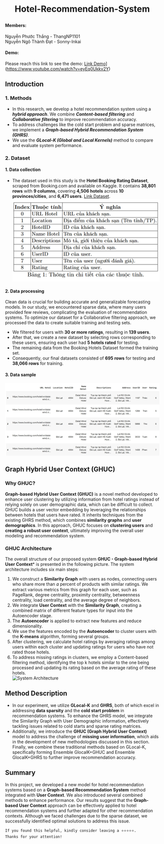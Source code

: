 # <p align="center">Hotel-Recommendation-System</p>
#### Members:  
Nguyễn Phước Thắng - ThangNP1101  
Nguyễn Ngô Thành Đạt - Sonny-Inkai  
#### Demo:  
Please reach this link to see the demo: [Link Demo](repo_img/icons8-youtube-48.png)](https://www.youtube.com/watch?v=eyEq0Ukkv2Y)  
## Introduction  
### 1. Methods  
- In this research, we develop a hotel recommendation system using a ***hybrid approach***. We combine ***Content-based filtering*** and ***Collaborative filtering*** to improve recommendation accuracy.
- To address challenges like the cold start problem and sparse matrices, we implement a ***Graph-based Hybrid Recommendation System (GHRS)***.
- We use the ***GLocal-K (Global and Local Kernels)*** method to compare and evaluate system performance.
### 2. Dataset  
#### 1. Data collection 
- The dataset used in this study is the **Hotel Booking Rating Dataset**, scraped from Booking.com and available on Kaggle. It contains **38,801 rows** with **9 columns**, covering **4,506 hotels** across **10 provinces/cities**, and **6,471 users**. [Link Dataset](https://www.kaggle.com/datasets/phamtheds/hotel-booking-rating-dataset).
 ![Data descriptions](repo_img/hotel_var.jpg)
#### 2. Data processing 
Clean data is crucial for building accurate and generalizable forecasting models. In our study, we encountered sparse data, where many users provided few reviews, complicating the evaluation of recommendation systems. To optimize our dataset for a Collaborative filtering approach, we processed the data to create suitable training and testing sets.  
- We filtered for users with **30 or more ratings**, resulting in **139 users**.
- After that, we create a new dataset by selecting rows corresponding to these users, ensuring each user had **5 hotels rated** for testing.
- The remaining data from the Booking Hotels Dataset formed the training set.
- Consequently, our final datasets consisted of **695 rows** for testing and **38,066 rows** for training.
#### 3. Data sample
![The actual shape of the dataset](repo_img/Hotel_sample.jpg)
## Graph Hybrid User Context (GHUC)  
### Why GHUC?
**Graph-based Hybrid User Context (GHUC)** is a novel method developed to enhance user clustering by utilizing information from hotel ratings instead of relying solely on user demographic data, which can be difficult to collect. GHUC builds a user vector embedding by leveraging the relationships between hotels that users have rated. It inherits techniques from the existing GHRS method, which combines **similarity graphs** and **user demographics**. In this approach, GHUC focuses on **clustering users** and **creating a robust user context**, ultimately improving the overall user modeling and recommendation system.  
### GHUC Architecture  
The overall structure of our proposed system **GHUC - Graph-based Hybrid User Context*** is presented in the following picture. The system architecture includes six main steps:  
1. We construct a **Similarity Graph** with users as nodes, connecting users who share more than 𝛼 percent of products with similar ratings. We extract various metrics from this graph for each user, such as PageRank, degree centrality, proximity centrality, betweenness centrality, load centrality, and the average degree of neighbors.
2. We integrate **User Context** with the **Similarity Graph**, creating a combined matrix of different feature types for input into the Autoencoder stage.
3. The **Autoencoder** is applied to extract new features and reduce dimensionality.
4. We use the features encoded by the **Autoencoder** to cluster users with the **K-means** algorithm, forming several groups.
5. After clustering, we calculate hotel ratings by averaging ratings among users within each cluster and updating ratings for users who have not rated those hotels.
6.  To address missing ratings in clusters, we employ a Content-based filtering method, identifying the top k hotels similar to the one being processed and updating its rating based on the average rating of these hotels.  
![System Architecture](/repo_img/GHUC.drawio.png)
## Method Description
- In our experiment, we utilize **GLocal-K** and **GHRS**, both of which excel in addressing **data sparsity** and the **cold start problem** in recommendation systems. To enhance the GHRS model, we integrate the Similarity Graph with User Demographic information, effectively tackling issues related to cold starts and sparse rating matrices.
- Additionally, we introduce the **GHUC (Graph Hybrid User Context)** model to address the challenge of **missing user information**, which aids in the development of new methodologies discussed in this section. Finally, we combine these traditional methods based on GLocal-K, specifically forming Ensemble GlocalK+GHUC and Ensemble GlocalK+GHRS to further improve recommendation accuracy.
## Summary  
In this project, we developed a new model for hotel recommendation systems based on a **Graph-based Recommendation System** method integrated with **User Context**. We also introduced several combined methods to enhance performance. Our results suggest that the **Graph-based User Context** approach can be effectively applied to hotel recommendation systems and further adapted for other recommendation contexts. Although we faced challenges due to the sparse dataset, we successfully identified optimal solutions to address this issue.
```
If you found this helpful, kindly consider leaving a ⭐⭐⭐⭐⭐. 
Thanks for your attention!
```


